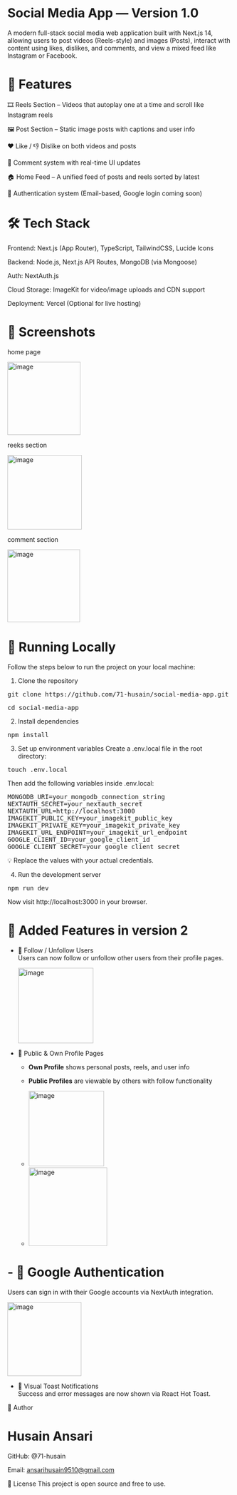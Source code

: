 # Social Media App — Version 1.0
A modern full-stack social media web application built with Next.js 14, allowing users to post videos (Reels-style) and images (Posts), interact with content using likes, dislikes, and comments, and view a mixed feed like Instagram or Facebook.

# 🚀 Features
🎞️ Reels Section – Videos that autoplay one at a time and scroll like Instagram reels

🖼️ Post Section – Static image posts with captions and user info

❤️ Like / 👎 Dislike on both videos and posts

💬 Comment system with real-time UI updates

🏠 Home Feed – A unified feed of posts and reels sorted by latest

🔐 Authentication system (Email-based, Google login coming soon)

# 🛠️ Tech Stack
Frontend: Next.js (App Router), TypeScript, TailwindCSS, Lucide Icons

Backend: Node.js, Next.js API Routes, MongoDB (via Mongoose)

Auth: NextAuth.js

Cloud Storage: ImageKit for video/image uploads and CDN support

Deployment: Vercel (Optional for live hosting)

# 📸 Screenshots
home page


<img width="164" alt="image" src="https://github.com/user-attachments/assets/e99c65f6-5a63-46a7-ac25-7188095043d4" />

reeks section 

<img width="167" alt="image" src="https://github.com/user-attachments/assets/28b08c57-9b4b-4fed-91c1-09d1cbab54cf" />

comment section 

<img width="163" alt="image" src="https://github.com/user-attachments/assets/a3ae1ca2-0d7b-4a9c-8ff4-914178eb3836" />





# 🧪 Running Locally
Follow the steps below to run the project on your local machine:


1. Clone the repository

<pre>git clone https://github.com/71-husain/social-media-app.git </pre>

<pre>cd social-media-app</pre>
2. Install dependencies

<pre>npm install</pre>

3. Set up environment variables
Create a .env.local file in the root directory:


<pre>touch .env.local</pre>
Then add the following variables inside .env.local:


<pre>
MONGODB_URI=your_mongodb_connection_string
NEXTAUTH_SECRET=your_nextauth_secret
NEXTAUTH_URL=http://localhost:3000
IMAGEKIT_PUBLIC_KEY=your_imagekit_public_key
IMAGEKIT_PRIVATE_KEY=your_imagekit_private_key
IMAGEKIT_URL_ENDPOINT=your_imagekit_url_endpoint
GOOGLE_CLIENT_ID=your_google_client_id
GOOGLE_CLIENT_SECRET=your_google_client_secret
</pre>

💡 Replace the values with your actual credentials.

4. Run the development server

<pre>npm run dev</pre>

Now visit http://localhost:3000 in your browser.


# 🌱 Added Features in version 2

- 👤 Follow / Unfollow Users  
  Users can now follow or unfollow other users from their profile pages.


  <img width="169" alt="image" src="https://github.com/user-attachments/assets/6786e74d-4bb8-492e-80d4-4cd6290439bc" />


- 📄 Public & Own Profile Pages  
  - **Own Profile** shows personal posts, reels, and user info  
  - **Public Profiles** are viewable by others with follow functionality
    
  - <img width="169" alt="image" src="https://github.com/user-attachments/assets/82c97358-2a0e-430e-a5ac-5bdc403c2bae" />
  
  - <img width="176" alt="image" src="https://github.com/user-attachments/assets/4292a432-873c-442c-8326-5f87b16d83f0" />



# - 🔐 Google Authentication  
  Users can sign in with their Google accounts via NextAuth integration.
  
  <img width="166" alt="image" src="https://github.com/user-attachments/assets/596f0718-de1e-408c-b73e-30224cab65d9" />



- 🌈 Visual Toast Notifications  
  Success and error messages are now shown via React Hot Toast.

  
🙌 Author

# Husain Ansari

GitHub: @71-husain

Email: ansarihusain9510@gmail.com

📄 License
This project is open source and free to use.

